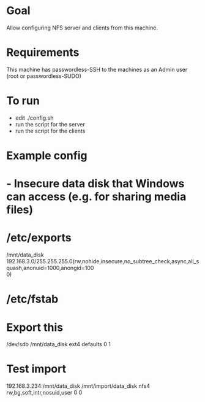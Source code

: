 # Goal
Allow configuring NFS server and clients
from this machine.

# Requirements

This machine has passwordless-SSH to the machines
as an Admin user (root or passwordless-SUDO)

# To run
- edit ./config.sh
- run the script for the server
- run the script for the clients


# Example config
# - Insecure data disk that Windows can access (e.g. for sharing media files)
#
# /etc/exports
/mnt/data_disk 192.168.3.0/255.255.255.0(rw,nohide,insecure,no_subtree_check,async,all_squash,anonuid=1000,anongid=100\
0)

# /etc/fstab
#
# Export this
/dev/sdb /mnt/data_disk ext4 defaults 0 1
# Test import
192.168.3.234:/mnt/data_disk /mnt/import/data_disk    nfs4    rw,bg,soft,intr,nosuid,user    0 0
